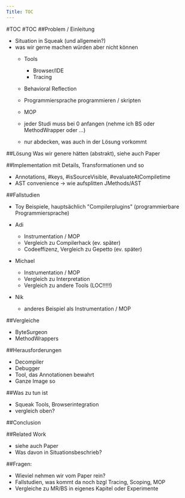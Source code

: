 ```yaml
---
Title: TOC
---
```

#TOC
#TOC
##Problem / Einleitung

-  Situation in Squeak (und allgemein?)
-  was wir gerne machen würden aber nicht können
	-  Tools
		-  Browser/IDE
		-  Tracing

	-  Behavioral Reflection
	-  Programmiersprache programmieren / skripten
	-  MOP
	-  jeder Studi muss bei 0 anfangen (nehme ich BS oder MethodWrapper oder ...)
	-  nur abdecken, was auch in der Lösung vorkommt


##Lösung
Was wir genere hätten (abstrakt), siehe auch Paper

##Implementation
mit Details, Transformationen und so

-  Annotations, #keys, #isSourceVisible, #evaluateAtCompiletime
-  AST convenience -> wie aufsplitten JMethods/AST

##Fallstudien

-  Toy Beispiele, hauptsächlich "Compilerplugins" (programmierbare Programmiersprache)
-  Adi
	-  Instrumentation / MOP
	-  Vergleich zu Compilerhack (ev. später)
	-  Codeeffizenz, Vergleich zu Gepetto (ev. später)

-  Michael
	-  Instrumentation / MOP
	-  Vergleich zu Interpretation
	-  Vergleich zu andere Tools (LOC!!!!!)

-  Nik
	-  anderes Beispiel als Instrumentation / MOP


##Vergleiche

-  ByteSurgeon
-  MethodWrappers

##Herausforderungen

-  Decompiler
-  Debugger
-  Tool, das Annotationen bewahrt
-  Ganze Image so

##Was zu tun ist

-  Squeak Tools, Browserintegration
-  vergleich oben?

##Conclusion

##Related Work

-  siehe auch Paper
-  Was davon in Situationsbeschrieb?

##Fragen:

-  Wieviel nehmen wir vom Paper rein?
-  Fallstudien, was kommt da noch bzgl Tracing, Scoping, MOP
-  Vergleiche zu MR/BS in eigenes Kapitel oder Experimente
